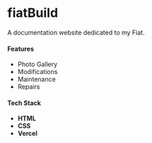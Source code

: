 # fiatBuild
A documentation website dedicated to my Fiat.

#### Features
- Photo Gallery
- Modifications
- Maintenance
- Repairs

#### Tech Stack
- **HTML**
- **CSS**
- **Vercel**
